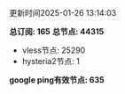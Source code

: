 更新时间2025-01-26 13:14:03

**总订阅: 165**
**总节点: 44315**
- vless节点: 25290
- hysteria2节点: 1

**google ping有效节点: 635**
